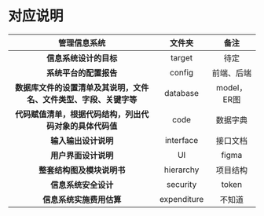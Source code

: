 # 对应说明
|                            管理信息系统                            |   文件夹    |    备注     |
| :----------------------------------------------------------------: | :---------: | :---------: |
|                       **信息系统设计的目标**                       |   target    |    待定     |
|                       **系统平台的配置报告**                       |   config    | 前端、后端  |
| **数据库文件的设置清单及其说明，文件名、文件类型、字段、关键字等** |  database   | model，ER图 |
|      **代码赋值清单，根据代码结构，列出代码对象的具体代码值**      |    code     |  数据字典   |
|                        **输入输出设计说明**                        |  interface  |  接口文档   |
|                        **用户界面设计说明**                        |     UI      |    figma    |
|                     **整套结构图及模块说明书**                     |  hierarchy  |  项目结构   |
|                        **信息系统安全设计**                        |  security   |    token    |
|                      **信息系统实施费用估算**                      | expenditure |   不知道    |
